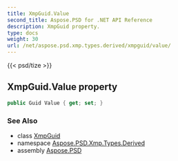 ```yaml
---
title: XmpGuid.Value
second_title: Aspose.PSD for .NET API Reference
description: XmpGuid property. 
type: docs
weight: 30
url: /net/aspose.psd.xmp.types.derived/xmpguid/value/
---
```

{{< psd/tize >}}
## XmpGuid.Value property

```csharp
public Guid Value { get; set; }
```

### See Also

* class [XmpGuid](../)
* namespace [Aspose.PSD.Xmp.Types.Derived](../../xmpguid/)
* assembly [Aspose.PSD](../../../)


